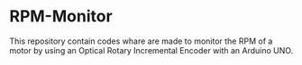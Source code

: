 # RPM-Monitor
This repository contain codes whare are made to monitor the RPM of a motor by using an Optical Rotary Incremental Encoder with an Arduino UNO.
